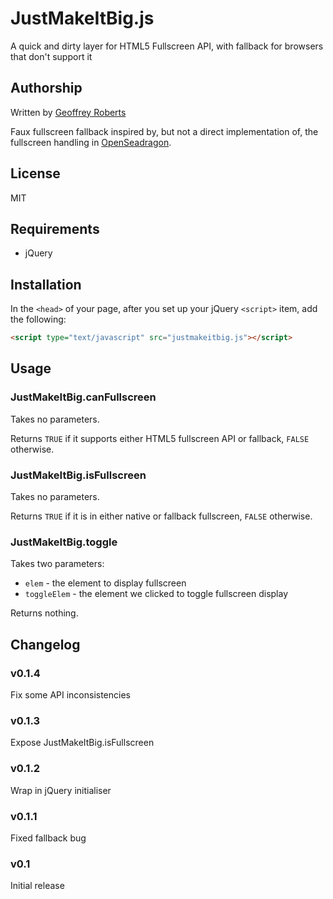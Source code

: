 # JustMakeItBig.js

A quick and dirty layer for HTML5 Fullscreen API, with fallback for browsers that don't support it

## Authorship

Written by [Geoffrey Roberts](mailto:g.roberts@blackicemedia.com)

Faux fullscreen fallback inspired by, but not a direct implementation of, the fullscreen handling in [OpenSeadragon](https://openseadragon.github.io/).

## License

MIT

## Requirements

* jQuery

## Installation

In the `<head>` of your page, after you set up your jQuery `<script>` item, add the following:

```html
<script type="text/javascript" src="justmakeitbig.js"></script>
```

## Usage

### JustMakeItBig.canFullscreen

Takes no parameters.

Returns `TRUE` if it supports either HTML5 fullscreen API or fallback, `FALSE` otherwise.

### JustMakeItBig.isFullscreen

Takes no parameters.

Returns `TRUE` if it is in either native or fallback fullscreen, `FALSE` otherwise.

### JustMakeItBig.toggle

Takes two parameters:

* `elem` - the element to display fullscreen
* `toggleElem` - the element we clicked to toggle fullscreen display

Returns nothing.

## Changelog

### v0.1.4

Fix some API inconsistencies

### v0.1.3

Expose JustMakeItBig.isFullscreen

### v0.1.2

Wrap in jQuery initialiser

### v0.1.1

Fixed fallback bug

### v0.1

Initial release